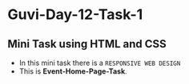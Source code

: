# Guvi-Day-12-Task-1

## Mini Task using HTML and CSS

+ In this mini task there is a `RESPONSIVE WEB DESIGN`
+ This is **Event-Home-Page-Task**.
